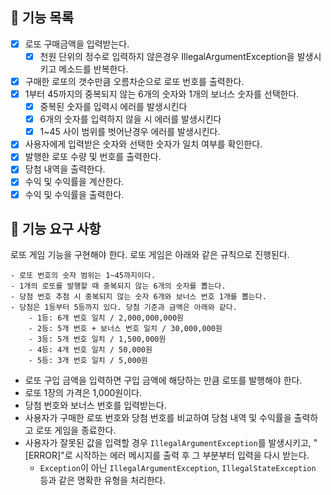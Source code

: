 ## 🎈 기능 목록

- [x] 로또 구매금액을 입력받는다.
    - [x] 천원 단위의 정수로 입력하지 않은경우 IllegalArgumentException을 발생시키고 메소드를 반복한다.
- [x] 구매한 로또의 갯수만큼 오름차순으로 로또 번호를 출력한다.
- [x] 1부터 45까지의 중복되지 않는 6개의 숫자와 1개의 보너스 숫자를 선택한다.
  - [x] 중복된 숫자를 입력시 에러를 발생시킨다
  - [x] 6개의 숫자를 입력하지 않을 시 에러를 발생시킨다
  - [x] 1~45 사이 범위를 벗어난경우 에러를 발생시킨다.
- [x] 사용자에게 입력받은 숫자와 선택한 숫자가 일치 여부를 확인한다.
- [x] 발행한 로또 수량 및 번호를 출력한다.
- [x] 당첨 내역을 출력한다.
- [x] 수익 및 수익률을 계산한다.
- [x] 수익 및 수익률을 출력한다.

## 🚀 기능 요구 사항

로또 게임 기능을 구현해야 한다. 로또 게임은 아래와 같은 규칙으로 진행된다.

```
- 로또 번호의 숫자 범위는 1~45까지이다.
- 1개의 로또를 발행할 때 중복되지 않는 6개의 숫자를 뽑는다.
- 당첨 번호 추첨 시 중복되지 않는 숫자 6개와 보너스 번호 1개를 뽑는다.
- 당첨은 1등부터 5등까지 있다. 당첨 기준과 금액은 아래와 같다.
    - 1등: 6개 번호 일치 / 2,000,000,000원
    - 2등: 5개 번호 + 보너스 번호 일치 / 30,000,000원
    - 3등: 5개 번호 일치 / 1,500,000원
    - 4등: 4개 번호 일치 / 50,000원
    - 5등: 3개 번호 일치 / 5,000원
```

- 로또 구입 금액을 입력하면 구입 금액에 해당하는 만큼 로또를 발행해야 한다.
- 로또 1장의 가격은 1,000원이다.
- 당첨 번호와 보너스 번호를 입력받는다.
- 사용자가 구매한 로또 번호와 당첨 번호를 비교하여 당첨 내역 및 수익률을 출력하고 로또 게임을 종료한다.
- 사용자가 잘못된 값을 입력할 경우 `IllegalArgumentException`를 발생시키고, "[ERROR]"로 시작하는 에러 메시지를 출력 후 그 부분부터 입력을 다시 받는다.
    - `Exception`이 아닌 `IllegalArgumentException`, `IllegalStateException` 등과 같은 명확한 유형을 처리한다.